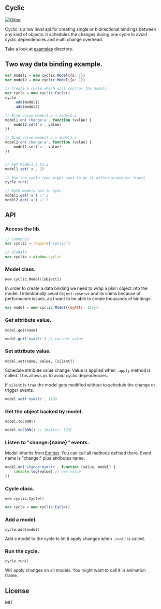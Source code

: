 ## Cyclic

[![Gitter](https://badges.gitter.im/Join%20Chat.svg)](https://gitter.im/kof/cyclic?utm_source=badge&utm_medium=badge&utm_campaign=pr-badge&utm_content=badge)

Cyclic is a low level api for creating single or bidirectional bindings between any kind of objects. It schedules the changes
during one cycle to avoid cyclic dependencies and multi change overhead.

Take a look at [examples](http://kof.github.io/cyclic/examples/index.html) directory.

## Two way data binding example.

```javascript
var model1 = new cyclic.Model({a: 1})
var model2 = new cyclic.Model({a: 1})

// Create a cycle which will control the models
var cycle = new cyclic.Cycle()
cycle
    .add(model1)
    .add(model2)

// Bind value model1.a > model2.a
model1.on('change:a', function (value) {
    model2.set('a', value)
})

// Bind value model2.a > model1.a
model2.on('change:a', function (value) {
    model1.set('a', value)
})


// Set model1.a to 2
model1.set('a', 2)

// Run the cycle (you might want to do it within animation frame)
cycle.run()

// Both models are in sync.
model1.get('a') // 2
model2.get('a') // 2
```

## API

### Access the lib.

```javascript
// Commonjs
var cyclic = require('cyclic')

// Globals
var cyclic = window.cyclic
```

### Model class.

`new cyclic.Model([object])`

In order to create a data binding we need to wrap a plain object into the model.
I intentionally avoid `Object.observe` and its shims because of performance issues, as I want to be able to create thousands of bindings.

```javascript
var model = new cyclic.Model({myAttr: 123})
```

### Get attribute value.

`model.get(name)`

```javascript
model.get('myAttr') // current value
```

### Set attribute value.

`model.set(name, value, [silent])`

Schedule attribute value change. Value is applied when `.apply` method is called. This allows us to avoid cyclic dependencies.

If `silent` is `true` the model gets modified without to schedule the change or trigger events.

```javascript
model.set('myAttr', 123)
```

### Get the object backed by model.

`model.toJSON()`

```javascript
model.toJSON() // {myAttr: 123}
```

### Listen to "change:{name}" events.

Model inherits from [Emitter](https://github.com/component/emitter). You can call all methods defined there. Event name is "change:" plus attributes name.

```javascript
model.on('change:myAttr', function (value, model) {
    console.log(value) // new value
})
```
### Cycle class.

`new cyclic.Cycle()`

```javascript
var cycle = new cyclic.Cycle()
```

### Add a model.

`cycle.add(model)`

Add a model to the cycle to let it apply changes when `.run()` is called.

### Run the cycle.

`cycle.run()`

Will apply changes on all models. You might want to call it in animation frame.

## License

MIT
